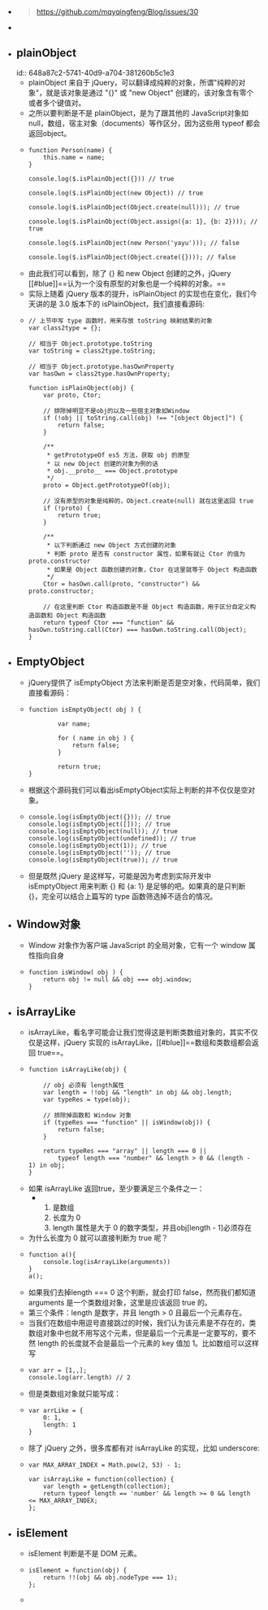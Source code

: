 - > https://github.com/mqyqingfeng/Blog/issues/30
-
- ## plainObject
  id:: 648a87c2-5741-40d9-a704-381260b5c1e3
	- plainObject 来自于 jQuery，可以翻译成纯粹的对象，所谓"纯粹的对象"，就是该对象是通过 "{}" 或 "new Object" 创建的，该对象含有零个或者多个键值对。
	- 之所以要判断是不是 plainObject，是为了跟其他的 JavaScript对象如 null，数组，宿主对象（documents）等作区分，因为这些用 typeof 都会返回object。
	- ```
	  function Person(name) {
	      this.name = name;
	  }
	  
	  console.log($.isPlainObject({})) // true
	  
	  console.log($.isPlainObject(new Object)) // true
	  
	  console.log($.isPlainObject(Object.create(null))); // true
	  
	  console.log($.isPlainObject(Object.assign({a: 1}, {b: 2}))); // true
	  
	  console.log($.isPlainObject(new Person('yayu'))); // false
	  
	  console.log($.isPlainObject(Object.create({}))); // false
	  ```
	- 由此我们可以看到，除了 {} 和 new Object 创建的之外，jQuery [[#blue]]==认为一个没有原型的对象也是一个纯粹的对象。==
	- 实际上随着 jQuery 版本的提升，isPlainObject 的实现也在变化，我们今天讲的是 3.0 版本下的 isPlainObject，我们直接看源码:
	- ```
	  // 上节中写 type 函数时，用来存放 toString 映射结果的对象
	  var class2type = {};
	  
	  // 相当于 Object.prototype.toString
	  var toString = class2type.toString;
	  
	  // 相当于 Object.prototype.hasOwnProperty
	  var hasOwn = class2type.hasOwnProperty;
	  
	  function isPlainObject(obj) {
	      var proto, Ctor;
	  
	      // 排除掉明显不是obj的以及一些宿主对象如Window
	      if (!obj || toString.call(obj) !== "[object Object]") {
	          return false;
	      }
	  
	      /**
	       * getPrototypeOf es5 方法，获取 obj 的原型
	       * 以 new Object 创建的对象为例的话
	       * obj.__proto__ === Object.prototype
	       */
	      proto = Object.getPrototypeOf(obj);
	  
	      // 没有原型的对象是纯粹的，Object.create(null) 就在这里返回 true
	      if (!proto) {
	          return true;
	      }
	  
	      /**
	       * 以下判断通过 new Object 方式创建的对象
	       * 判断 proto 是否有 constructor 属性，如果有就让 Ctor 的值为 proto.constructor
	       * 如果是 Object 函数创建的对象，Ctor 在这里就等于 Object 构造函数
	       */
	      Ctor = hasOwn.call(proto, "constructor") && proto.constructor;
	  
	      // 在这里判断 Ctor 构造函数是不是 Object 构造函数，用于区分自定义构造函数和 Object 构造函数
	      return typeof Ctor === "function" && hasOwn.toString.call(Ctor) === hasOwn.toString.call(Object);
	  }
	  ```
- ## EmptyObject
	- jQuery提供了 isEmptyObject 方法来判断是否是空对象，代码简单，我们直接看源码：
	- ```
	  function isEmptyObject( obj ) {
	  
	          var name;
	  
	          for ( name in obj ) {
	              return false;
	          }
	  
	          return true;
	  }
	  ```
	- 根据这个源码我们可以看出isEmptyObject实际上判断的并不仅仅是空对象。
	- ```
	  console.log(isEmptyObject({})); // true
	  console.log(isEmptyObject([])); // true
	  console.log(isEmptyObject(null)); // true
	  console.log(isEmptyObject(undefined)); // true
	  console.log(isEmptyObject(1)); // true
	  console.log(isEmptyObject('')); // true
	  console.log(isEmptyObject(true)); // true
	  ```
	- 但是既然 jQuery 是这样写，可能是因为考虑到实际开发中 isEmptyObject 用来判断 {} 和 {a: 1} 是足够的吧。如果真的是只判断 {}，完全可以结合上篇写的 type 函数筛选掉不适合的情况。
- ## Window对象
	- Window 对象作为客户端 JavaScript 的全局对象，它有一个 window 属性指向自身
	- ```
	  function isWindow( obj ) {
	      return obj != null && obj === obj.window;
	  }
	  ```
- ## isArrayLike
	- isArrayLike，看名字可能会让我们觉得这是判断类数组对象的，其实不仅仅是这样，jQuery 实现的 isArrayLike，[[#blue]]==数组和类数组都会返回 true==。
	- ```
	  function isArrayLike(obj) {
	  
	      // obj 必须有 length属性
	      var length = !!obj && "length" in obj && obj.length;
	      var typeRes = type(obj);
	  
	      // 排除掉函数和 Window 对象
	      if (typeRes === "function" || isWindow(obj)) {
	          return false;
	      }
	  
	      return typeRes === "array" || length === 0 ||
	          typeof length === "number" && length > 0 && (length - 1) in obj;
	  }
	  ```
	- 如果 isArrayLike 返回true，至少要满足三个条件之一：
		- 1. 是数组
		  2. 长度为 0
		  3. length 属性是大于 0 的数字类型，并且obj[length - 1]必须存在
	- 为什么长度为 0 就可以直接判断为 true 呢？
	- ```
	  function a(){
	      console.log(isArrayLike(arguments))
	  }
	  a();
	  ```
	- 如果我们去掉length === 0 这个判断，就会打印 false，然而我们都知道 arguments 是一个类数组对象，这里是应该返回 true 的。
	- 第三个条件：length 是数字，并且 length > 0 且最后一个元素存在。
	- 当我们在数组中用逗号直接跳过的时候，我们认为该元素是不存在的，类数组对象中也就不用写这个元素，但是最后一个元素是一定要写的，要不然 length 的长度就不会是最后一个元素的 key 值加 1。比如数组可以这样写
	- ```
	  var arr = [1,,];
	  console.log(arr.length) // 2
	  ```
	- 但是类数组对象就只能写成：
	- ```
	  var arrLike = {
	      0: 1,
	      length: 1
	  }
	  ```
	- 除了 jQuery 之外，很多库都有对 isArrayLike 的实现，比如 underscore:
	- ```
	  var MAX_ARRAY_INDEX = Math.pow(2, 53) - 1;
	  
	  var isArrayLike = function(collection) {
	      var length = getLength(collection);
	      return typeof length == 'number' && length >= 0 && length <= MAX_ARRAY_INDEX;
	  };
	  ```
- ## isElement
	- isElement 判断是不是 DOM 元素。
	- ```
	  isElement = function(obj) {
	      return !!(obj && obj.nodeType === 1);
	  };
	  ```
	-